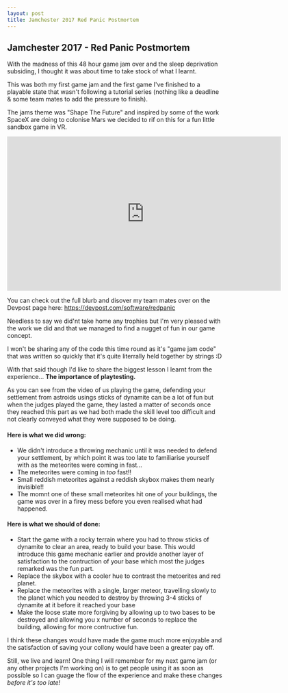 ```yaml
---
layout: post
title: Jamchester 2017 Red Panic Postmortem
---
```


## Jamchester 2017 - Red Panic Postmortem

With the madness of this 48 hour game jam over and the sleep deprivation subsiding, I thought it was about time to take stock of what I learnt.

This was both my first game jam and the first game I've finished to a playable state that wasn't following a tutorial series (nothing like a deadline & some team mates to add the pressure to finish).

The jams theme was "Shape The Future" and inspired by some of the work SpaceX are doing to colonise Mars we decided to rif on this for a fun little sandbox game in VR.

<iframe width="640" height="360" src="https://www.youtube.com/embed/M0qqHpiucWc?rel=0" frameborder="0" allowfullscreen></iframe>

You can check out the full blurb and disover my team mates over on the Devpost page here: https://devpost.com/software/redpanic

Needless to say we did'nt take home any trophies but I'm very pleased with the work we did and that we managed to find a nugget of fun in our game concept.

I won't be sharing any of the code this time round as it's "game jam code" that was written so quickly that it's quite literrally held together by strings :D

With that said though I'd like to share the biggest lesson I learnt from the experience... **The importance of playtesting.**

As you can see from the video of us playing the game, defending your settlement from astroids usings sticks of dynamite can be a lot of fun but when the judges played the game, they lasted a matter of seconds once they reached this part as we had both made the skill level too difficult and not clearly conveyed what they were supposed to be doing.

#### Here is what we did wrong:
* We didn't introduce a throwing mechanic until it was needed to defend your settlement, by which point it was too late to familiarise yourself with as the meteorites were coming in fast...
* The meteorites were coming in *too* fast!!
* Small reddish meteorites against a reddish skybox makes them nearly invisible!!
* The momnt one of these small meteorites hit one of your buildings, the game was over in a firey mess before you even realised what had happened.

#### Here is what we should of done:
* Start the game with a rocky terrain where you had to throw sticks of dynamite to clear an area, ready to build your base. This would introduce this game mechanic earlier and provide another layer of satisfaction to the contruction of your base which most the judges remarked was the fun part.
* Replace the skybox with a cooler hue to contrast the metoerites and red planet.
* Replace the meteorites with a single, larger meteor, travelling slowly to the planet which you needed to destroy by throwing 3-4 sticks of dynamite at it before it reached your base
* Make the loose state more forgiving by allowing up to two bases to be destroyed and allowing you x number of seconds to replace the building, allowing for more contructive fun.


I think these changes would have made the game much more enjoyable and the satisfaction of saving your collony would have been a greater pay off.

Still, we live and learn! One thing I will remember for my next game jam (or any other projects I'm working on) is to get people using it as soon as possible so I can guage the flow of the experience and make these changes *before it's too late!*
